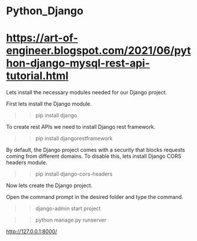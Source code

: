 # Python_Django

# https://art-of-engineer.blogspot.com/2021/06/python-django-mysql-rest-api-tutorial.html

Lets install the necessary modules needed for our Django project.


First lets install the Django module.

>> pip install django

To create rest APIs we need to install Django rest framework.

>> pip install djangorestframework

By default, the Django project comes with a security that blocks requests coming from different domains. To disable this, lets install Django CORS headers module.

>> pip install django-cors-headers

Now lets create the Django project.

Open the command prompt in the desired folder and type the command.

>> django-admin start project <name of the project>

  
>> python manage.py runserver
  
  
http://127.0.0.1:8000/
